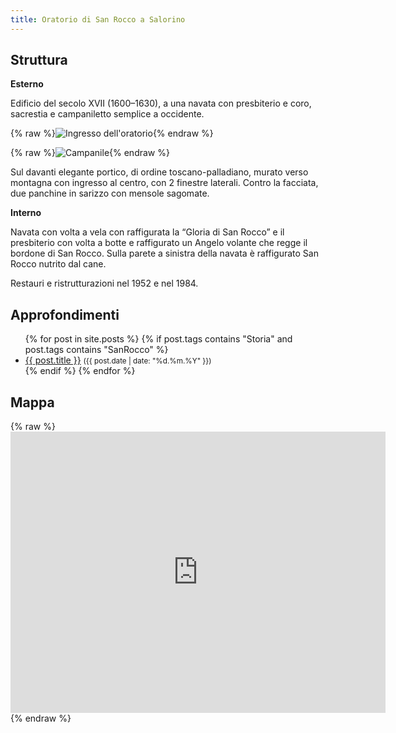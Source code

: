 ```yaml
---
title: Oratorio di San Rocco a Salorino
---
```



## Struttura

**Esterno**

Edificio del secolo XVII (1600–1630), a una navata con presbiterio e coro, sacrestia e campaniletto semplice a occidente. 


{% raw %}<img src="/assets/images/bollettino2003/sanrocco_1.jpg" 
              alt="Ingresso dell'oratorio" 
              class="full">{% endraw %}


{% raw %}<img src="/assets/images/bollettino2003/sanrocco_2.jpg" 
              alt="Campanile" 
              class="full">{% endraw %}


Sul davanti elegante portico, di ordine toscano-palladiano, murato verso montagna con ingresso al centro, con 2  finestre laterali. Contro la facciata, due panchine in sarizzo con mensole sagomate.

**Interno** 

Navata con volta a vela  con raffigurata la “Gloria di San Rocco” e il presbiterio con volta a botte  e  raffigurato un Angelo volante che regge il bordone di San Rocco. Sulla parete a sinistra della navata è raffigurato San Rocco nutrito dal cane.

Restauri e ristrutturazioni nel 1952  e nel 1984.



## Approfondimenti

<div class="notice--info">
<ul>
{% for post in site.posts %}
  {% if post.tags contains "Storia" and post.tags contains "SanRocco"  %}
  <li>
    <a href="{{ post.url }}">{{ post.title }}</a>
    <small>({{ post.date | date: "%d.%m.%Y"  }})</small>
  </li>
  {% endif %}
{% endfor %}
</ul>
</div>



## Mappa

{% raw %}<iframe src="https://www.google.com/maps/embed?pb=!1m18!1m12!1m3!1d1259.8282269512556!2d8.994944062575996!3d45.87157107548016!2m3!1f0!2f0!3f0!3m2!1i1024!2i768!4f13.1!3m3!1m2!1s0x4784283700116579%3A0xafabe7810aeed2b6!2sOratorio+di+san+Rocco!5e0!3m2!1sen!2sch!4v1548962270455" width="600" height="450" frameborder="0" style="border:0" allowfullscreen></iframe>{% endraw %}

